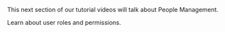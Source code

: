 <!--
{
"name" : "people",
"version" : "0.1",
"title" : "Managing users",
"description" : "Drupal 8 Beginner, Part 8: Managing users, assigning roles and permissions.",
"homepage" : "https://www.youtube.com/playlist?list=PLtaXuX0nEZk9MKY_ClWcPkGtOEGyLTyCO",
"freshnessDate" : 2015-11-27,
"license" : "Standard YouTube License"
}
-->

<!-- @section, "title" : "Lesson 55: People Management " -->

This next section of our tutorial videos will talk about People Management. 

<!-- @asset, "contentType": "outlearn/video", "provider": "youtube", "url": "https://www.youtube.com/embed/0aVOvbjqsqM" -->

<!-- @section, "title" : "Lesson 56: Setting Up the Summer Intern " -->

Learn about user roles and permissions. 

<!-- @asset, "contentType": "outlearn/video", "provider": "youtube", "url": "https://www.youtube.com/embed/KF6jRgMV5yo" -->

